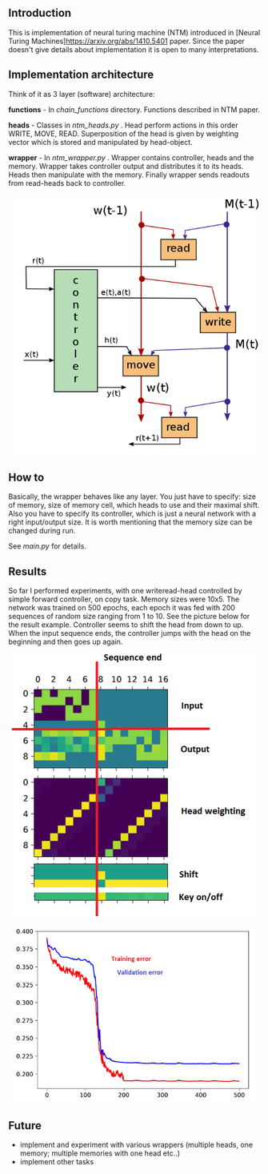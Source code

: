 ## Introduction

This is implementation of neural turing machine (NTM) introduced in [Neural Turing Machines]https://arxiv.org/abs/1410.5401 paper. Since the paper doesn't give details about implementation it is open to many interpretations.

## Implementation architecture

Think of it as 3 layer (software) architecture:

**functions** - In *chain_functions* directory. Functions described in NTM paper.

**heads** - Classes in *ntm_heads.py* . Head perform actions in this order WRITE, MOVE, READ. Superposition of the head is given by weighting vector which is stored and manipulated by head-object.

**wrapper** - In *ntm_wrapper.py* . Wrapper contains controller, heads and the memory. Wrapper takes controller output and distributes it to its heads. Heads then manipulate with the memory. Finally wrapper sends readouts from read-heads back to controller.  

![dataflow](ntm_flow.png)

## How to

Basically, the wrapper behaves like any layer. You just have to specify: size of memory, size of memory cell, which heads to use and their maximal shift. Also you have to specify its controller, which is just a neural network with a right input/output size. It is worth mentioning that the memory size can be changed during run. 

See *main.py* for details.

## Results

So far I performed experiments, with one writeread-head controlled by simple forward controller, on copy task. Memory sizes were 10x5. The network was trained on 500 epochs, each epoch it was fed with 200 sequences of random size ranging from 1 to 10. See the picture below for the result example. Controller seems to shift the head from down to up. When the input sequence ends, the controller jumps with the head on the beginning and then goes up again.

![result](result_pic.png)

![lrn_curves](lrn_curves.png)

## Future

* implement and experiment with various wrappers (multiple heads, one memory; multiple memories with one head etc..)
* implement other tasks
